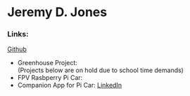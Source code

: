 # Jeremy D. Jones

### Links:

[Github](https://github.com/jerome1232/)
  * Greenhouse Project: [](https://github.com/jerome1232/PiGro)  
  (Projects below are on hold due to school time demands)
  * FPV Rasbperry Pi Car: [](https://github.com/jerome1232/PiCar)
  * Companion App for Pi Car: [](https://github.com/jerome1232/PiCar-Client)
[LinkedIn](https://www.linkedin.com/in/jeremy-jones-b904a284/)
